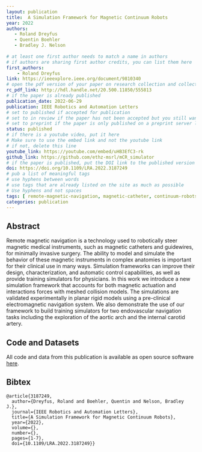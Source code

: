 ```yaml
---
layout: publication
title:  A Simulation Framework for Magnetic Continuum Robots
year: 2022
authors: 
   - Roland Dreyfus
   - Quentin Boehler
   - Bradley J. Nelson
   
# at least one first author needs to match a name in authors
# if authors are sharing first author credits, you can list them here
first_authors: 
    - Roland Dreyfus
link: https://ieeexplore.ieee.org/document/9810340
# open the pdf version of your paper on research collection and collect the link there
rc_pdf_link: http://hdl.handle.net/20.500.11850/555813
# if the paper is already published
publication_date: 2022-06-29
publication: IEEE Robotics and Automation Letters
# set to published if accepted for publication
# set to in review if the paper has not been accepted but you still want a web presence for it
# set to preprint if the paper is only published on a preprint server like arxiv
status: published
# if there is a youtube video, put it here
# Make sure to use the embed link and not the youtube link
# if not, delete this line
youtube_link: https://youtube.com/embed/uHB3EfC3-rk
github_link: https://github.com/ethz-msrl/mCR_simulator
# if the paper is published, put the DOI link to the published version
doi: https://doi.org/10.1109/LRA.2022.3187249
# pub a list of meaningful tags
# use hyphens between words
# use tags that are already listed on the site as much as possible
# Use hyphens and not spaces
tags: [ remote-magnetic-navigation, magnetic-catheter, continuum-robots, kinematics, soft-robotics, simulation]
categories: publication
---
```


<!--
# The following are only suggestions of content that you can include on your publication.  
# Feel free to format this part as you prefer.)
-->

## Abstract ##
Remote magnetic navigation is a technology used to robotically steer magnetic medical instruments, such as magnetic catheters and guidewires, for minimally invasive surgery. The ability to model and simulate the behavior of these magnetic instruments in complex anatomies is important for their clinical use in many ways. Simulation frameworks can improve their design, characterization, and automatic control capabilities, as well as provide training simulators for physicians. In this work we introduce a new simulation framework that accounts for both magnetic actuation and interactions forces with meshed collision models. The simulations are validated experimentally in planar rigid models using a pre-clinical electromagnetic navigation system. We also demonstrate the use of our framework to build training simulators for two endovascular navigation tasks including the exploration of the aortic arch and the internal carotid artery.

## Code and Datasets ##
All code and data from this publication is available as open source software [here](https://github.com/ethz-msrl/mCR_simulator).

## Bibtex ##
~~~
@article{3187249,
  author={Dreyfus, Roland and Boehler, Quentin and Nelson, Bradley J.},
  journal={IEEE Robotics and Automation Letters}, 
  title={A Simulation Framework for Magnetic Continuum Robots}, 
  year={2022},
  volume={},
  number={},
  pages={1-7},
  doi={10.1109/LRA.2022.3187249}}
~~~
